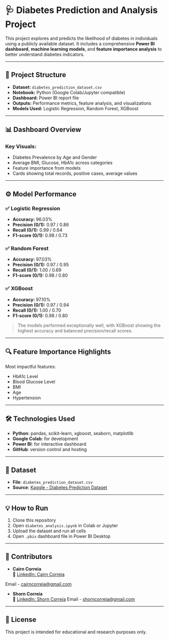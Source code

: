 # 🩺 Diabetes Prediction and Analysis Project

This project explores and predicts the likelihood of diabetes in individuals using a publicly available dataset. It includes a comprehensive **Power BI dashboard**, **machine learning models**, and **feature importance analysis** to better understand diabetes indicators.

---

## 📂 Project Structure

- **Dataset:** `diabetes_prediction_dataset.csv`
- **Notebook:** Python (Google Colab/Jupyter compatible)
- **Dashboard:** Power BI report file
- **Outputs:** Performance metrics, feature analysis, and visualizations
- **Models Used:** Logistic Regression, Random Forest, XGBoost

---

## 📊 Dashboard Overview

### Key Visuals:

- Diabetes Prevalence by Age and Gender  
- Average BMI, Glucose, HbA1c across categories  
- Feature importance from models  
- Cards showing total records, positive cases, average values

---

## ⚙️ Model Performance

### ✅ Logistic Regression
- **Accuracy:** 96.03%  
- **Precision (0/1):** 0.97 / 0.86  
- **Recall (0/1):** 0.99 / 0.64  
- **F1-score (0/1):** 0.98 / 0.73  

### ✅ Random Forest
- **Accuracy:** 97.03%  
- **Precision (0/1):** 0.97 / 0.95  
- **Recall (0/1):** 1.00 / 0.69  
- **F1-score (0/1):** 0.98 / 0.80  

### ✅ XGBoost
- **Accuracy:** 97.10%  
- **Precision (0/1):** 0.97 / 0.94  
- **Recall (0/1):** 1.00 / 0.70  
- **F1-score (0/1):** 0.98 / 0.80  

> The models performed exceptionally well, with XGBoost showing the highest accuracy and balanced precision/recall scores.

---

## 🔍 Feature Importance Highlights

Most impactful features:
- HbA1c Level  
- Blood Glucose Level  
- BMI  
- Age  
- Hypertension  

---

## 🛠️ Technologies Used

- **Python**: pandas, scikit-learn, xgboost, seaborn, matplotlib  
- **Google Colab**: for development  
- **Power BI**: for interactive dashboard  
- **GitHub**: version control and hosting  

---

## 💾 Dataset

- **File**: `diabetes_prediction_dataset.csv`  
- **Source**: [Kaggle - Diabetes Prediction Dataset](https://www.kaggle.com/datasets/iammustafatz/diabetes-prediction-dataset)

---

## 💡 How to Run

1. Clone this repository  
2. Open `diabetes_analysis.ipynb` in Colab or Jupyter  
3. Upload the dataset and run all cells  
4. Open `.pbix` dashboard file in Power BI Desktop  

---

## 👥 Contributors

- **Cairn Correia**   
  🔗 [LinkedIn: Cairn Correia](https://www.linkedin.com/in/cairn-correia)
  
Email - cairncorreia@gmail.com

- **Shorn Correia**   
  🔗 [LinkedIn: Shorn Correia](https://www.linkedin.com/in/shorn-correia)
Email - shorncorreia@gmail.com

---

## 📃 License

This project is intended for educational and research purposes only.
